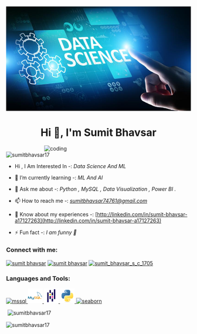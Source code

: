 ![logo](https://github.com/Sumitbhavsar17/Sumitbhavsar17/blob/main/data-science-deep-learning-artificial-intelligence-analysis-internet-modern-technology-concept-130068639.jpg)
<h1 align="center">Hi 👋, I'm Sumit Bhavsar</h1>

<img align="right" alt="coding" width="400" src="https://user-images.githubusercontent.com/55389276/140866485-8fb1c876-9a8f-4d6a-98dc-08c4981eaf70.gif">

<p align="left"> <img src="https://komarev.com/ghpvc/?username=sumitbhavsar17&label=Profile%20views&color=0e75b6&style=flat" alt="sumitbhavsar17" /> </p>

- Hi , I Am Interested In -: *Data Science And ML*

- 🌱 I’m currently learning -: *ML And AI*

- 💬 Ask me about -: *Python , MySQL , Data Visualization , Power BI .*

- 📫 How to reach me -: *sumitbhavsar74761@gmail.com*

- 📄 Know about my experiences -: [http://linkedin.com/in/sumit-bhavsar-a17127263](http://linkedin.com/in/sumit-bhavsar-a17127263)

- ⚡ Fun fact -: *I am funny 👀*

<h3 align="left">Connect with me:</h3>
<p align="left">
<a href="https://linkedin.com/in/sumit bhavsar" target="blank"><img align="center" src="https://raw.githubusercontent.com/rahuldkjain/github-profile-readme-generator/master/src/images/icons/Social/linked-in-alt.svg" alt="sumit bhavsar" height="30" width="40" /></a>
<a href="https://fb.com/sumit bhavsar" target="blank"><img align="center" src="https://raw.githubusercontent.com/rahuldkjain/github-profile-readme-generator/master/src/images/icons/Social/facebook.svg" alt="sumit bhavsar" height="30" width="40" /></a>
<a href="https://instagram.com/sumit_bhavsar_s_c_1705" target="blank"><img align="center" src="https://raw.githubusercontent.com/rahuldkjain/github-profile-readme-generator/master/src/images/icons/Social/instagram.svg" alt="sumit_bhavsar_s_c_1705" height="30" width="40" /></a>
</p>

<h3 align="left">Languages and Tools:</h3>
<p align="left"> <a href="https://www.microsoft.com/en-us/sql-server" target="_blank" rel="noreferrer"> <img src="https://www.svgrepo.com/show/303229/microsoft-sql-server-logo.svg" alt="mssql" width="40" height="40"/> </a> <a href="https://www.mysql.com/" target="_blank" rel="noreferrer"> <img src="https://raw.githubusercontent.com/devicons/devicon/master/icons/mysql/mysql-original-wordmark.svg" alt="mysql" width="40" height="40"/> </a> <a href="https://pandas.pydata.org/" target="_blank" rel="noreferrer"> <img src="https://raw.githubusercontent.com/devicons/devicon/2ae2a900d2f041da66e950e4d48052658d850630/icons/pandas/pandas-original.svg" alt="pandas" width="40" height="40"/> </a> <a href="https://www.python.org" target="_blank" rel="noreferrer"> <img src="https://raw.githubusercontent.com/devicons/devicon/master/icons/python/python-original.svg" alt="python" width="40" height="40"/> </a> <a href="https://seaborn.pydata.org/" target="_blank" rel="noreferrer"> <img src="https://seaborn.pydata.org/_images/logo-mark-lightbg.svg" alt="seaborn" width="40" height="40"/> </a> </p>

<p>&nbsp;<img align="center" src="https://github-readme-stats.vercel.app/api?username=sumitbhavsar17&show_icons=true&locale=en" alt="sumitbhavsar17" /></p>

<p><img align="center" src="https://github-readme-streak-stats.herokuapp.com/?user=sumitbhavsar17&" alt="sumitbhavsar17" /></p>
